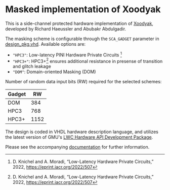 # Masked implementation of Xoodyak
This is a side-channel protected hardware implementation of [Xoodyak](https://csrc.nist.gov/CSRC/media/Projects/lightweight-cryptography/documents/finalist-round/updated-spec-doc/xoodyak-spec-final.pdf), developed by Richard Haeussler and Abubakr Abdulgadir.

The masking scheme is configurable through the `SCA_GADGET` parameter in [design_pkg.vhd](src_rtl/design_pkg.vhd). Available options are:
- `"HPC3"`: Low-latency PINI Hardware Private Circuits [^1]
- `"HPC3+"`: HPC3+[^1] ensures additional resistance in presense of transition and glitch leakage
- `"DOM"`:  Domain-oriented Masking (DOM)


Number of random data input bits (RW) required for the selected schemes:

| Gadget    | RW   |
| --------- | ---- |
| DOM       | 384  |
| HPC3      | 768  |
| HPC3+     | 1152 |


The design is coded in VHDL hardware description language, and utilizes the latest version of GMU's [LWC Hardware API Development Package](https://github.com/GMUCERG/LWC).

Please see the accompanying [documentation](./docs/documentation.pdf) for further information.

[^1]: D. Knichel and A. Moradi, “Low-Latency Hardware Private Circuits,” 2022, https://eprint.iacr.org/2022/507
